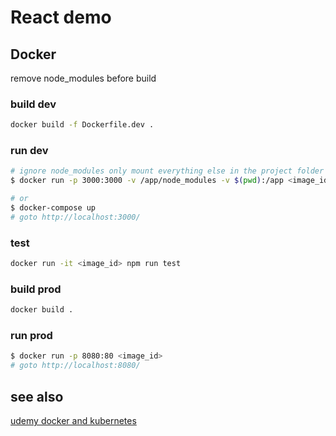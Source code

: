 # React demo

## Docker

remove node_modules before build

### build dev

```bash
docker build -f Dockerfile.dev .
```

### run dev

```bash
# ignore node_modules only mount everything else in the project folder $(pwd) to /app in the container
$ docker run -p 3000:3000 -v /app/node_modules -v $(pwd):/app <image_id>

# or
$ docker-compose up
# goto http://localhost:3000/
```

### test

```bash
docker run -it <image_id> npm run test
```

### build prod

```bash
docker build .
```

### run prod

```bash
$ docker run -p 8080:80 <image_id>
# goto http://localhost:8080/
```

## see also

[udemy docker and kubernetes](https://www.udemy.com/docker-and-kubernetes-the-complete-guide/learn/v4/content)